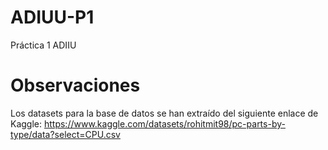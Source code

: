 # ADIUU-P1
Práctica 1 ADIIU

# Observaciones
Los datasets para la base de datos se han extraído del siguiente enlace de Kaggle:
https://www.kaggle.com/datasets/rohitmit98/pc-parts-by-type/data?select=CPU.csv
